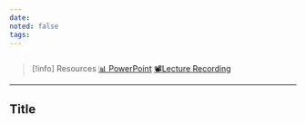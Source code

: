 ```yaml
---
date:
noted: false
tags:
---
```

```table-of-contents
```

> [!info] Resources
> [📊 PowerPoint]()
> [📽️Lecture Recording]()

---
## Title

